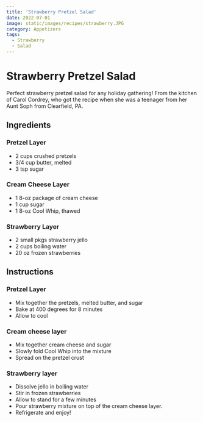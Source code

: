 ```yaml
---
title: 'Strawberry Pretzel Salad'
date: 2022-07-01
image: static/images/recipes/strawberry.JPG
category: Appetizers
tags: 
  - Strawberry
  - Salad
---
```



# Strawberry Pretzel Salad

Perfect strawberry pretzel salad for any holiday gathering! From the kitchen of Carol Cordrey, who got the recipe when she was a teenager from her Aunt Soph from Clearfield, PA.

## Ingredients

### Pretzel Layer
- 2 cups crushed pretzels
- 3/4 cup butter, melted
- 3 tsp sugar
### Cream Cheese Layer
- 1 8-oz package of cream cheese
- 1 cup sugar
- 1 8-oz Cool Whip, thawed
### Strawberry Layer
- 2 small pkgs strawberry jello
- 2 cups boiling water
- 20 oz frozen strawberries

## Instructions

### Pretzel Layer
- Mix together the pretzels, melted butter, and sugar
- Bake at 400 degrees for 8 minutes
- Allow to cool
### Cream cheese layer
- Mix together cream cheese and sugar
- Slowly fold Cool Whip into the mixture
- Spread on the pretzel crust
### Strawberry layer
- Dissolve jello in boiling water
- Stir in frozen strawberries
- Allow to stand for a few minutes
- Pour strawberry mixture on top of the cream cheese layer.
- Refrigerate and enjoy!
